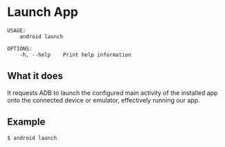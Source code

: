 # Launch App

```
USAGE:
    android launch

OPTIONS:
    -h, --help    Print help information
```

## What it does

It requests ADB to launch the configured main activity of the installed app onto the connected device or emulator, effectively running our app.

## Example

```sh
$ android launch
```
